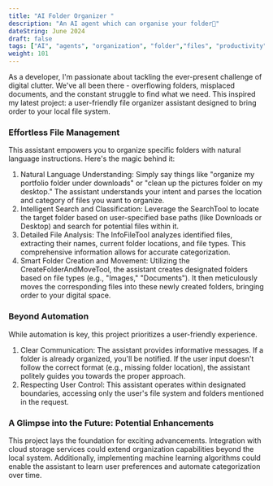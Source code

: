 ```yaml
---
title: "AI Folder Organizer "
description: "An AI agent which can organise your folder🎨"
dateString: June 2024
draft: false
tags: ["AI", "agents", "organization", "folder","files", "productivity", "device"]
weight: 101
---
```

<!-- <iframe width="560" height="315" src="https://www.youtube.com/embed/YEgWdrZ1Kk0?si=ggL8JkaVO5BiVqm9" title="YouTube video player" frameborder="0" allow="accelerometer; autoplay; clipboard-write; encrypted-media; gyroscope; picture-in-picture; web-share" referrerpolicy="strict-origin-when-cross-origin" allowfullscreen></iframe> -->
As a developer, I'm passionate about tackling the ever-present challenge of digital clutter. We've all been there - overflowing folders, misplaced documents, and the constant struggle to find what we need. This inspired my latest project: a user-friendly file organizer assistant designed to bring order to your local file system.

### Effortless File Management

This assistant empowers you to organize specific folders with natural language instructions. Here's the magic behind it:<br/>

1. Natural Language Understanding: Simply say things like "organize my portfolio folder under downloads" or "clean up the pictures folder on my desktop." The assistant understands your intent and parses the location and category of files you want to organize.
2. Intelligent Search and Classification: Leverage the SearchTool to locate the target folder based on user-specified base paths (like Downloads or Desktop) and search for potential files within it.
3. Detailed File Analysis: The InfoFileTool analyzes identified files, extracting their names, current folder locations, and file types. This comprehensive information allows for accurate categorization.
4. Smart Folder Creation and Movement: Utilizing the CreateFolderAndMoveTool, the assistant creates designated folders based on file types (e.g., "Images," "Documents"). It then meticulously moves the corresponding files into these newly created folders, bringing order to your digital space.

###  Beyond Automation

While automation is key, this project prioritizes a user-friendly experience.<br/>

1. Clear Communication: The assistant provides informative messages. If a folder is already organized, you'll be notified. If the user input doesn't follow the correct format (e.g., missing folder location), the assistant politely guides you towards the proper approach.
2. Respecting User Control: This assistant operates within designated boundaries, accessing only the user's file system and folders mentioned in the request.

### A Glimpse into the Future: Potential Enhancements
This project lays the foundation for exciting advancements. Integration with cloud storage services could extend organization capabilities beyond the local system. Additionally, implementing machine learning algorithms could enable the assistant to learn user preferences and automate categorization over time.

